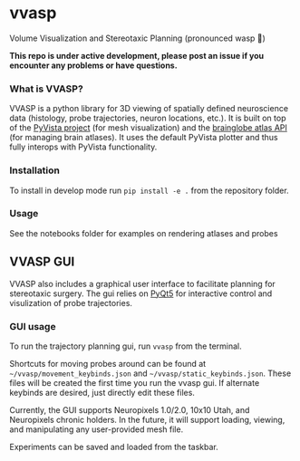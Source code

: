 # vvasp
Volume Visualization and Stereotaxic Planning (pronounced wasp 🐝)

__This repo is under active development, please post an issue if you encounter any problems or have questions.__
### What is VVASP?

VVASP is a python library for 3D viewing of spatially defined neuroscience data (histology, probe trajectories, neuron locations, etc.). It is built on top of the [PyVista project](https://github.com/pyvista/pyvista) (for mesh visualization) and the [brainglobe atlas API](https://github.com/brainglobe/brainglobe-atlasapi) (for managing brain atlases). It uses the default PyVista plotter and thus fully interops with PyVista functionality. 

### Installation
To install in develop mode run ``pip install -e .`` from the repository folder.

### Usage
See the notebooks folder for examples on rendering atlases and probes

## VVASP GUI
VVASP also includes a graphical user interface to facilitate planning for stereotaxic surgery. The gui relies on [PyQt5](https://www.riverbankcomputing.com/software/pyqt/) for interactive control and visulization of probe trajectories.

### GUI usage
To run the trajectory planning gui, run ``vvasp`` from the terminal.

Shortcuts for moving probes around can be found at `~/vvasp/movement_keybinds.json` and `~/vvasp/static_keybinds.json`. These files will be created the first time you run the vvasp gui. If alternate keybinds are desired, just directly edit these files. 

Currently, the GUI supports Neuropixels 1.0/2.0, 10x10 Utah, and Neuropixels chronic holders. In the future, it will support loading, viewing, and manipulating any user-provided mesh file.

Experiments can be saved and loaded from the taskbar.